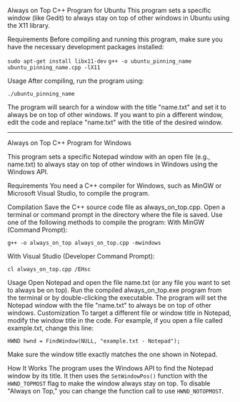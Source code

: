 Always on Top C++ Program for Ubuntu
This program sets a specific window (like Gedit) to always stay on top of other windows in Ubuntu using the X11 library.

Requirements
Before compiling and running this program, make sure you have the necessary development packages installed:

```sudo apt-get install libx11-dev```
```g++ -o ubuntu_pinning_name ubuntu_pinning_name.cpp -lX11```

Usage
After compiling, run the program using:

```./ubuntu_pinning_name```

The program will search for a window with the title "name.txt" and set it to always be on top of other windows. If you want to pin a different window, edit the code and replace "name.txt" with the title of the desired window.

----------------------------------------------------

Always on Top C++ Program for Windows

This program sets a specific Notepad window with an open file (e.g., name.txt) to always stay on top of other windows in Windows using the Windows API.

Requirements
You need a C++ compiler for Windows, such as MinGW or Microsoft Visual Studio, to compile the program.

Compilation
Save the C++ source code file as always_on_top.cpp.
Open a terminal or command prompt in the directory where the file is saved.
Use one of the following methods to compile the program:
With MinGW (Command Prompt):

```g++ -o always_on_top always_on_top.cpp -mwindows```

With Visual Studio (Developer Command Prompt):

```cl always_on_top.cpp /EHsc```

Usage
Open Notepad and open the file name.txt (or any file you want to set to always be on top).
Run the compiled always_on_top.exe program from the terminal or by double-clicking the executable.
The program will set the Notepad window with the file "name.txt" to always be on top of other windows.
Customization
To target a different file or window title in Notepad, modify the window title in the code. For example, if you open a file called example.txt, change this line:


```HWND hwnd = FindWindow(NULL, "example.txt - Notepad");```

Make sure the window title exactly matches the one shown in Notepad.

How It Works
The program uses the Windows API to find the Notepad window by its title.
It then uses the ```SetWindowPos()``` function with the ```HWND_TOPMOST``` flag to make the window always stay on top.
To disable "Always on Top," you can change the function call to use ```HWND_NOTOPMOST```.